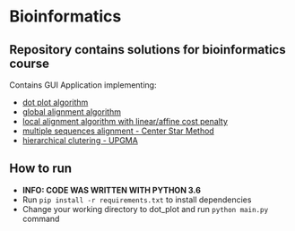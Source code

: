# Bioinformatics
>
## Repository contains solutions for bioinformatics course
>
Contains GUI Application implementing: 
- [dot plot algorithm](https://en.wikipedia.org/wiki/Dot_plot_(bioinformatics))
- [global alignment algorithm](https://en.wikipedia.org/wiki/Needleman%E2%80%93Wunsch_algorithm)
- [local alignment algorithm with linear/affine cost penalty](https://en.wikipedia.org/wiki/Smith%E2%80%93Waterman_algorithm)
- [multiple sequences alignment - Center Star Method](http://www.cs.tau.ac.il/~rshamir/algmb/98/scribe/html/lec05/node3.html)
- [hierarchical clutering - UPGMA](https://en.wikipedia.org/wiki/UPGMA)
>
## How to run
- **INFO: CODE WAS WRITTEN WITH PYTHON 3.6**
- Run `pip install -r requirements.txt` to install dependencies
- Change your working directory to dot_plot and run `python main.py` command